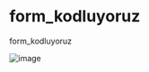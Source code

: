 # form_kodluyoruz
form_kodluyoruz

![image](https://user-images.githubusercontent.com/100795029/182707197-dbcc3b27-6a79-485e-ac9b-eac48b4c5dac.png)
